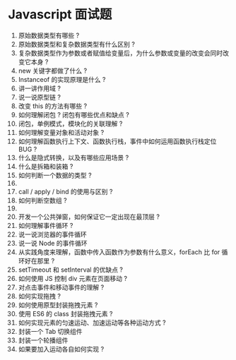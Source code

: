 # Javascript 面试题



1. 原始数据类型有哪些 ?
2. 原始数据类型和复杂数据类型有什么区别 ?
3. 复杂数据类型作为参数或者赋值给变量后，为什么参数或变量的改变会同时改变它本身 ?
4. new 关键字都做了什么 ?
5. Instanceof 的实现原理是什么 ?
6. 讲一讲作用域 ?
7. 说一说原型链 ?
8. 改变 this 的方法有哪些 ?
9. 如何理解闭包 ? 闭包有哪些优点和缺点 ?
10. 闭包，单例模式，模块化的关联理解 ?
11. 如何理解变量对象和活动对象 ?
12. 如何理解函数执行上下文、函数执行栈，事件中如何运用函数执行栈定位 BUG ?
13. 什么是隐式转换，以及有哪些应用场景 ?
14. 什么是拆箱和装箱 ?
15. 如何判断一个数据的类型 ?
16. 
17. call / apply / bind 的使用与区别 ?
18. 如何判断空数组 ?
19. 
20. 开发一个公共弹窗，如何保证它一定出现在最顶层 ?
21. 如何理解事件循环 ?
22. 说一说浏览器的事件循环
23. 说一说 Node 的事件循环
24. 从实践角度来理解，函数中传入函数作为参数有什么意义，forEach 比 for 循环好在那里 ?
25. setTimeout 和 setInterval 的优缺点 ?
26. 如何使用 JS 控制 div 元素在页面移动 ?
27. 对点击事件和移动事件的理解 ?
28. 如何实现拖拽 ?
29. 如何使用原型封装拖拽元素 ?
30. 使用 ES6 的 class 封装拖拽元素 ?
31. 如何实现元素的匀速运动、加速运动等各种运动方式 ?
32. 封装一个 Tab 切换组件
33. 封装一个轮播组件
34. 如果要加入运动各自如何实现 ?